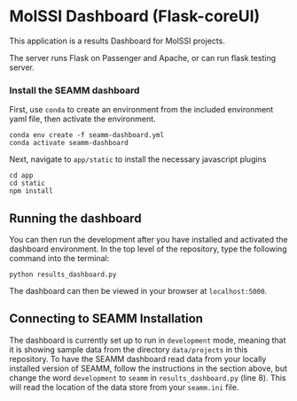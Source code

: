 # MolSSI Dashboard (Flask-coreUI)
This application is a results Dashboard for MolSSI projects.

The server runs Flask on Passenger and Apache, or can run flask testing server.

### Install the SEAMM dashboard

First, use `conda` to create an environment from the included environment yaml file, then activate the environment.

```
conda env create -f seamm-dashboard.yml
conda activate seamm-dashboard
```

Next, navigate to `app/static` to install the necessary javascript plugins

```
cd app
cd static
npm install
```

## Running the dashboard

You can then run the development after you have installed and activated the dashboard environment. In the top level of the repository, type the following command into the terminal:

```
python results_dashboard.py
```

The dashboard can then be viewed in your browser at `localhost:5000`.

## Connecting to SEAMM Installation

The dashboard is currently set up to run in `development` mode, meaning that it is showing sample data from the directory `data/projects` in this repository. To have the SEAMM dashboard read data from your locally installed version of SEAMM, follow the instructions in the section above, but change the word `development` to `seamm` in `results_dashboard.py` (line 8). This will read the location of the data store from your `seamm.ini` file.
